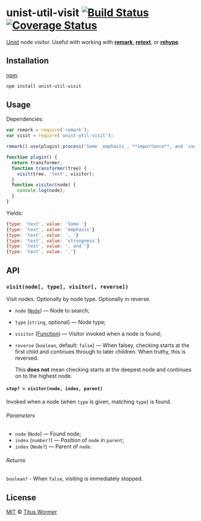 # unist-util-visit [![Build Status][build-badge]][build-page] [![Coverage Status][coverage-badge]][coverage-page]

[Unist][] node visitor.  Useful with working with [**remark**][remark],
[**retext**][retext], or [**rehype**][rehype].

## Installation

[npm][]:

```bash
npm install unist-util-visit
```

## Usage

Dependencies:

```javascript
var remark = require('remark');
var visit = require('unist-util-visit');

remark().use(plugin).process('Some _emphasis_, **importance**, and `code`.');

function plugin() {
  return transformer;
  function transformer(tree) {
    visit(tree, 'text', visitor);
  }
  function visitor(node) {
    console.log(node);
  }
}
```

Yields:

```js
{type: 'text', value: 'Some '}
{type: 'text', value: 'emphasis'}
{type: 'text', value: ', '}
{type: 'text', value: 'strongness'}
{type: 'text', value: ', and '}
{type: 'text', value: '.'}
```

## API

### `visit(node[, type], visitor[, reverse])`

Visit nodes.  Optionally by node type.  Optionally in reverse.

*   `node` ([`Node`][node])
    — Node to search;
*   `type` (`string`, optional)
    — Node type;
*   `visitor` ([Function][visitor])
    — Visitor invoked when a node is found;
*   `reverse` (`boolean`, default: `false`)
    — When falsey, checking starts at the first child and continues
    through to later children.  When truthy, this is reversed.

    This **does not** mean checking starts at the deepest node and
    continues on to the highest node.

#### `stop? = visitor(node, index, parent)`

Invoked when a node (when `type` is given, matching `type`) is found.

###### Parameters

*   `node` (`Node`) — Found node;
*   `index` (`number?`) — Position of `node` in `parent`;
*   `index` (`Node?`) — Parent of `node`.

###### Returns

`boolean?` - When `false`, visiting is immediately stopped.

## License

[MIT][license] © [Titus Wormer][author]

<!-- Definition -->

[build-badge]: https://img.shields.io/travis/wooorm/unist-util-visit.svg

[build-page]: https://travis-ci.org/wooorm/unist-util-visit

[coverage-badge]: https://img.shields.io/codecov/c/github/wooorm/unist-util-visit.svg

[coverage-page]: https://codecov.io/github/wooorm/unist-util-visit?branch=master

[npm]: https://docs.npmjs.com/cli/install

[license]: LICENSE

[author]: http://wooorm.com

[unist]: https://github.com/wooorm/unist

[retext]: https://github.com/wooorm/retext

[remark]: https://github.com/wooorm/remark

[rehype]: https://github.com/wooorm/rehype

[node]: https://github.com/wooorm/unist#node

[visitor]: #stop--visitornode-index-parent
